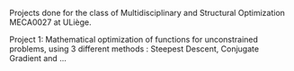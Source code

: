Projects done for the class of Multidisciplinary and Structural Optimization MECA0027 at ULiège.

Project 1: 
Mathematical optimization of functions for unconstrained problems, using 3 different methods : 
Steepest Descent, Conjugate Gradient and ...
